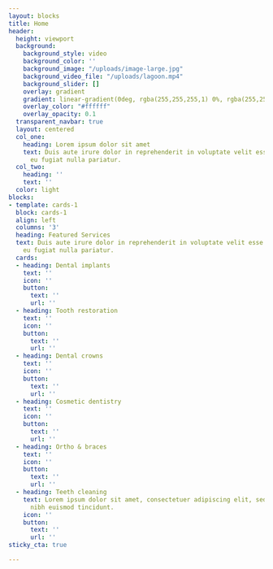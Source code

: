 ```yaml
---
layout: blocks
title: Home
header:
  height: viewport
  background:
    background_style: video
    background_color: ''
    background_image: "/uploads/image-large.jpg"
    background_video_file: "/uploads/lagoon.mp4"
    background_slider: []
    overlay: gradient
    gradient: linear-gradient(0deg, rgba(255,255,255,1) 0%, rgba(255,255,255,0) 50%);
    overlay_color: "#ffffff"
    overlay_opacity: 0.1
  transparent_navbar: true
  layout: centered
  col_one:
    heading: Lorem ipsum dolor sit amet
    text: Duis aute irure dolor in reprehenderit in voluptate velit esse cillum dolore
      eu fugiat nulla pariatur.
  col_two:
    heading: ''
    text: ''
  color: light
blocks:
- template: cards-1
  block: cards-1
  align: left
  columns: '3'
  heading: Featured Services
  text: Duis aute irure dolor in reprehenderit in voluptate velit esse cillum dolore
    eu fugiat nulla pariatur.
  cards:
  - heading: Dental implants
    text: ''
    icon: ''
    button:
      text: ''
      url: ''
  - heading: Tooth restoration
    text: ''
    icon: ''
    button:
      text: ''
      url: ''
  - heading: Dental crowns
    text: ''
    icon: ''
    button:
      text: ''
      url: ''
  - heading: Cosmetic dentistry
    text: ''
    icon: ''
    button:
      text: ''
      url: ''
  - heading: Ortho & braces
    text: ''
    icon: ''
    button:
      text: ''
      url: ''
  - heading: Teeth cleaning
    text: Lorem ipsum dolor sit amet, consectetuer adipiscing elit, sed diam nonummy
      nibh euismod tincidunt.
    icon: ''
    button:
      text: ''
      url: ''
sticky_cta: true

---
```

